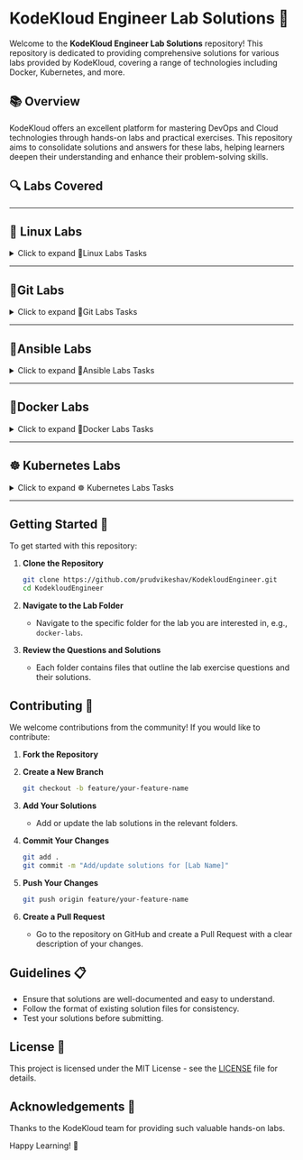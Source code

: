 
# KodeKloud Engineer Lab Solutions 🚀

Welcome to the **KodeKloud Engineer Lab Solutions** repository! This repository is dedicated to providing comprehensive solutions for various labs provided by KodeKloud, covering a range of technologies including Docker, Kubernetes, and more.

## 📚 Overview

KodeKloud offers an excellent platform for mastering DevOps and Cloud technologies through hands-on labs and practical exercises. This repository aims to consolidate solutions and answers for these labs, helping learners deepen their understanding and enhance their problem-solving skills.

## 🔍 Labs Covered

---

## 🐧 Linux Labs

<details ><summary> Click to expand 🐧Linux Labs Tasks </summary>

- [🔧 Custom Apache User Setup](Linux/Custom%20Apache%20User%20Setup.md)
- [👥 Group Creation and User Assignment](Linux/Group%20Creation%20and%20User%20Assignment.md)
- [🔧 Linux User Setup with Non-Interactive Shell](Linux/Linux%20User%20Setup%20with%20Non-Interactive%20Shell.md)
- [🔒 Service User Creation without Home Directory](Linux/Service%20User%20Creation%20without%20Home%20Directory.md)
- [⏳ Temporary User Setup with Expiry](Linux/Temporary%20User%20Setup%20with%20Expiry.md)
- [🔄 Linux User Data Transfer](Linux/Linux%20User%20Data%20Transfer.md)
- [🔐 Secure Root SSH Access](Linux/Secure%20Root%20SSH%20Access.md)
- [🔙 Data Backup for Developer](Linux/Data%20Backup%20for%20Developer.md)
- [🔧 Script Execution Permissions](Linux/Script%20Execution%20Permissions.md)
- [⚙️ File Permission Correction](Linux/File%20Permission%20Correction.md)
- [🔄 String Replacement](Linux/String%20Replacement.md)
- [🔒 Secure Data Transfer](Linux/Secure%20Data%20Transfer.md)
- [🔒 Restrict Cron Access](Linux/Restrict%20Cron%20Access.md)
- [🖥️ Default GUI Boot Configuration](Linux/Default%20GUI%20Boot%20Configuration.md)
- [🕒 Timezone Alignment](Linux/Timezone%20Alignment.md)
- [🔐 Firewall Configuration](Linux/Firewall%20Configuration.md)
- [🔧 Process Limit Adjustment](Linux/Process%20Limit%20Adjustment.md)
- [🔒 SElinux Installation and Configuration](Linux/SElinux%20Installation%20and%20Configuration.md)
- [🕒 Create a Cron Job](Linux/Create%20a%20Cron%20Job.md)
- [📜 Linux Banner](Linux/Linux%20Banner.md)
- [👥 Linux Collaborative Directories](Linux/Linux%20Collaborative%20Directories.md)
- [🔄 Linux String Substitute (sed)](Linux/Linux%20String%20Substitute%20%28sed%29.md)
- [🔐 Linux SSH Authentication](Linux/Linux%20SSH%20Authentication.md)
- [🔍 Linux Find Command](Linux/Linux%20Find%20Command.md)
- [📦 Install a Package](Linux/Install%20a%20Package.md)
- [🔧 Install Ansible](Linux/Install%20Ansible.md)
- [🔧 Configure Local Yum Repos](Linux/Configure%20Local%20Yum%20Repos.md)
- [🛠️ Linux Services](Linux/Linux%20Services.md)
- [🔒 Linux Configure sudo](Linux/Linux%20Configure%20sudo.md)
- [🔍 DNS Troubleshooting](Linux/DNS%20Troubleshooting.md)
- [🛠️ Linux Firewalld Setup](Linux/Linux%20Firewalld%20Setup.md)
- [📧 Linux Postfix Mail Server](Linux/Linux%20Postfix%20Mail%20Server.md)
- [🔧 Linux Postfix Troubleshooting](Linux/Linux%20Postfix%20Troubleshooting.md)
- [🔧 Install and Configure HaProxy LBR](Linux/Install%20and%20Configure%20HaProxy%20LBR.md)
- [🔍 HaProxy LBR Troubleshooting](Linux/HaProxy%20LBR%20Troubleshooting.md)
- [🔧 MariaDB Troubleshooting](Linux/MariaDB%20Troubleshooting.md)
- [🔧 Linux Bash Scripts](Linux/Linux%20Bash%20Scripts.md)
- [🔧 Add Response Headers in Apache](Linux/Add%20Response%20Headers%20in%20Apache.md)
- [🔍 Apache Troubleshooting](Linux/Apache%20Troubleshooting.md)
- [🔐 Linux GPG Encryption](Linux/Linux%20GPG%20Encryption.md)
- [🔄 Linux LogRotate](Linux/Linux%20LogRotate.md)
- [🔐 Application Security](Linux/Application%20Security.md)
- [🔄 Apache Redirects](Linux/Apache%20Redirects.md)
- [🔧 Install and Configure SFTP](Linux/Install%20and%20Configure%20SFTP.md)
- [🔧 Install and Configure Tomcat Server](Linux/Install%20and%20Configure%20Tomcat%20Server.md)
- [🔗 Linux Network Services](Linux/Linux%20Network%20Services.md)
- [🔧 IPtables Installation and Configuration](Linux/IPtables%20Installation%20and%20Configuration.md)
- [🔄 Linux Nginx as Reverse Proxy](Linux/Linux%20Nginx%20as%20Reverse%20Proxy.md)
- [🔒 Configure Protected Directories in Apache](Linux/Configure%20Protected%20Directories%20in%20Apache.md)
- [🔍 Linux Process Troubleshooting](Linux/Linux%20Process%20Troubleshooting.md)
- [🔒 PAM Authentication for Apache](Linux/PAM%20Authentication%20for%20Apache.md)
- [🔒 Setup SSL for Nginx](Linux/Setup%20SSL%20for%20Nginx.md)
- [🔧 Install and Configure Nginx as an LBR](Linux/Install%20and%20Configure%20Nginx%20as%20an%20LBR.md)
- [🔍 LEMP Troubleshooting](Linux/LEMP%20Troubleshooting.md)
- [🔧 Install and Configure PostgreSQL](Linux/Install%20and%20Configure%20PostgreSQL.md)
- [🔄 Bash Scripts if/else Statements](Linux/Bash%20Scripts%20ifelse%20Statements.md)
- [🔧 Configure LAMP Server](Linux/Configure%20LAMP%20Server.md)
- [🔧 Install and Configure DB Server](Linux/Install%20and%20Configure%20DB%20Server.md)
- [🔧 Install and Configure Web Application](Linux/Install%20and%20Configure%20Web%20Application.md)
- [🔧 Install and Configure PHP-FPM](Linux/Install%20and%20Configure%20PHP-FPM.md)
- [🔗 Configure Nginx + PHP-FPM Using Unix Sock](Linux/Configure%20Nginx%20%2B%20PHP-FPM%20Using%20Unix%20Sock.md)

</details>

---

## 🔄Git Labs

<details>
<summary>Click to expand 🔄Git Labs Tasks</summary>

- [📄 Update Git Repository with Sample HTML File](GIT/Update%20Git%20Repository%20with%20Sample%20HTML%20File.md)
- [🛠️ Set Up Git Repository on Storage Server](GIT/Set%20Up%20Git%20Repository%20on%20Storage%20Server.md)
- [🍴 Fork a Git Repository](GIT/Fork%20a%20Git%20Repository.md)
- [🗑️ Delete Git Branch](GIT/Delete%20Git%20Branch.md)
- [🔄 Clone Git Repository on Storage Server](GIT/Clone%20Git%20Repository%20on%20Storage%20Server.md)
- [🔧 Install and Create Repository](GIT/Git%20Install%20and%20Create%20Repository.md)
- [🌿 Git Create Branches](GIT/Git%20Create%20Branches.md)
- [🔗 Git Merge Branches](GIT/Git%20Merge%20Branches.md)
- [🌍 Git Manage Remotes](GIT/Git%20Manage%20Remotes.md)
- [🔄 Git Revert Some Changes](GIT/Git%20Revert%20Some%20Changes.md)
- [🍒 Git Cherry Pick](GIT/Git%20Cherry%20Pick.md)
- [🔄 Manage Git Pull Requests](GIT/Manage%20Git%20Pull%20Requests.md)
- [🚨 Git Hard Reset](GIT/Git%20hard%20reset.md)
- [🧹 Git Clean](GIT/Git%20Clean.md)
- [📦 Git Stash](GIT/Git%20Stash.md)
- [🔄 Git Rebase](GIT/Git%20Rebase.md)
- [🛠️ Manage Git Repositories](GIT/Manage%20Git%20Repositories.md)
- [⚙️ Resolve Git Merge Conflicts](GIT/Resolve%20Git%20Merge%20Conflicts.md)
- [🔌 Git Hook](GIT/Git%20Hook.md)
- [⚙️ Git Setup from Scratch](GIT/Git%20Setup%20from%20Scratch.md)

</details>

---

## 🔧Ansible Labs

<details>
<summary>Click to expand 🔧Ansible Labs Tasks</summary>

- [🔧 Troubleshoot and Create Ansible Playbook](Ansible/Troubleshoot%20and%20Create%20Ansible%20Playbook.md)
- [📦 Create Ansible Inventory for App Server Testing](Ansible/Create%20Ansible%20Inventory%20for%20App%20Server%20Testing.md)
- [🔒 Configure Default SSH User for Ansible](Ansible/Configure%20Default%20SSH%20User%20for%20Ansible.md)
- [📤 Copy Data to App Servers using Ansible](Ansible/Copy%20Data%20to%20App%20Servers%20using%20Ansible.md)
- [🗂️ Create Files on App Servers using Ansible](Ansible/Create%20Files%20on%20App%20Servers%20using%20Ansible.md)
- [🔍 Ansible Ping Module Usage](Ansible/Ansible%20Ping%20Module%20Usage.md)
- [📦 Ansible Install Package](Ansible/Ansible%20Install%20Package.md)
- [📂 Ansible Archive Module](Ansible/Ansible%20Archive%20Module.md)
- [📥 Ansible Unarchive Module](Ansible/Ansible%20Unarchive%20Module.md)
- [📝 Ansible Blockinfile Module](Ansible/Ansible%20Blockinfile%20Module.md)
- [🔗 Creating Soft Links Using Ansible](Ansible/Creating%20Soft%20Links%20Using%20Ansible.md)
- [🔒 Managing ACLs Using Ansible](Ansible/Managing%20ACLs%20Using%20Ansible.md)
- [🛠️ Ansible Manage Services](Ansible/Ansible%20Manage%20Services.md)
- [📝 Ansible Lineinfile Module](Ansible/Ansible%20Lineinfile%20Module.md)
- [🔄 Ansible Replace Module](Ansible/Ansible%20Replace%20Module.md)
- [🔍 Ansible Facts Gathering](Ansible/Ansible%20Facts%20Gathering.md)
- [👥 Ansible Create Users and Groups](Ansible/Ansible%20Create%20Users%20and%20Groups.md)
- [🧩 Managing Jinja2 Templates Using Ansible](Ansible/Managing%20Jinja2%20Templates%20Using%20Ansible.md)
- [🛠️ Ansible Setup Httpd and PHP](Ansible/Ansible%20Setup%20Httpd%20and%20PHP.md)
- [🔄 Using Ansible Conditionals](Ansible/Using%20Ansible%20Conditionals.md)

</details>

---

## 🐳Docker Labs

<details>
<summary>Click to expand 🐳Docker Labs Tasks</summary>

- [📁 Copy File to Docker Container](Docker/Copy%20File%20to%20Docker%20Container.md)
- [📦 Create a Docker Image From Container](Docker/Create%20a%20Docker%20Image%20From%20Container.md)
- [🌐 Create a Docker Network](Docker/Create%20a%20Docker%20Network.md)
- [🗑️ Delete Docker Container](Docker/Delete%20Docker%20Container.md)
- [🚀 Deploy Nginx Container on Application Server](Docker/Deploy%20Nginx%20Container%20on%20Application%20Server.md)
- [🔧 Docker EXEC Operations](Docker/Docker%20EXEC%20Operations.md)
- [🔗 Docker Ports Mapping](Docker/Docker%20Ports%20Mapping.md)
- [🔄 Docker Update Permissions](Docker/Docker%20Update%20Permissions.md)
- [🔒 Docker Volumes Mapping](Docker/Docker%20Volumes%20Mapping.md)
- [📦 Install Docker Packages](Docker/Install%20Docker%20Packages.md)
- [📥 Pull Docker Image](Docker/Pull%20Docker%20Image.md)
- [💾 Save, Load and Transfer Docker Image](Docker/Save,%20Load%20and%20Transfer%20Docker%20Image.md)
- [🛠️ Troubleshoot Docker Container Issue](Docker/Troubleshoot%20Docker%20Container%20Issue.md)
- [📝 Write a Docker Compose File](Docker/Write%20a%20Docker%20Compose%20File.md)
- [📜 Write a Docker File](Docker/Write%20a%20Docker%20File.md)

</details>

---

## ☸ Kubernetes Labs

<details>
<summary>Click to expand ☸ Kubernetes Labs Tasks</summary>

- [⏲️ Create Countdown Job in Kubernetes](Kubernetes/Create%20Countdown%20Job%20in%20Kubernetes.md)
- [🌐 Deploy Apache Web Server on Kubernetes Cluster](Kubernetes/Deploy%20Apache%20Web%20Server%20on%20Kubernetes%20CLuster.md)
- [🚀 Deploy Applications with Kubernetes Deployments](Kubernetes/Deploy%20Applications%20with%20Kubernetes%20Deployments.md)
- [🦄 Deploy Drupal App on Kubernetes](Kubernetes/Deploy%20Drupal%20App%20on%20Kubernetes.md)
- [📊 Deploy Grafana on Kubernetes Cluster](Kubernetes/Deploy%20Grafana%20on%20Kubernetes%20Cluster.md)
- [📚 Deploy Guest Book App on Kubernetes](Kubernetes/Deploy%20Guest%20Book%20App%20on%20Kubernetes.md)
- [🔄 Deploy Highly Available Pods with Replication Controller](Kubernetes/Deploy%20Highly%20Available%20Pods%20with%20Replication%20Controller.md)
- [🖼️ Deploy Iron Gallery App on Kubernetes](Kubernetes/Deploy%20Iron%20Gallery%20App%20on%20Kubernetes.md)
- [🔧 Deploy Ansible on Kubernetes](Kubernetes/Deploy%20Ansible%20on%20Kubernetes.md)
- [🛠️ Deploy Lamp Stack on Kubernetes Cluster](Kubernetes/Deploy%20Lamp%20Stack%20on%20Kubernetes%20Cluster.md)
- [🐬 Deploy MySQL on Kubernetes](Kubernetes/Deploy%20My%20SQL%20on%20Kubernetes.md)
- [🌐 Deploy Nginx Web Server on Kubernetes Cluster](Kubernetes/Deploy%20Nginx%20Web%20Server%20on%20Kubernetes%20Cluster.md)
- [🌐 Deploy Node App on Kubernetes](Kubernetes/Deploy%20Node%20App%20on%20Kubernetes.md)
- [📦 Deploy Pods in Kubernetes Cluster](Kubernetes/Deploy%20Pods%20in%20Kubernetes%20Cluster.md)
- [🔐 Deploy Redis Deployment on Kubernetes](Kubernetes/Deploy%20Redis%20Deployment%20on%20Kubernetes.md)
- [🔄 Deploy Replica Set in Kubernetes](Kubernetes/Deploy%20Replica%20Set%20in%20Kubernetes.md)
- [🔧 Deploy Tomcat App on Kubernetes](Kubernetes/Deploy%20Tomcat%20App%20on%20Kubernetes.md)
- [🌍 Environment Variables in Kubernetes](Kubernetes/Environment%20Variables%20in%20Kubernetes.md)
- [🔄 Execute Rolling Updates in Kubernetes](Kubernetes/Execute%20Rolling%20Updates%20in%20Kubernetes.md)
- [🔧 Fix issue with LAMP Environment in Kubernetes](Kubernetes/Fix%20issue%20with%20LAMP%20Environment%20in%20Kubernetes.md)
- [🐍 Fix Python App Deployed on Kubernetes Cluster](Kubernetes/Fix%20Python%20App%20Deployed%20on%20Kubernetes%20Cluster.md)
- [🔧 Init Containers in Kubernetes](Kubernetes/Init%20Containers%20in%20Kubernetes.md)
- [⚙️ Kubernetes LEMP Setup](Kubernetes/Kubernetes%20LEMP%20Setup.md)
- [⚙️ Kubernetes Nginx and Php FPM Setup](Kubernetes/Kubernetes%20Nginx%20and%20Php%20FPM%20Setup.md)
- [🔄 Kubernetes Shared Volumes](Kubernetes/Kubernetes%20Shared%20Volumes.md)
- [🔄 Kubernetes Sidecar Containers](Kubernetes/Kubernetes%20Sidecar%20Containers.md)
- [🛠️ Kubernetes Troubleshooting](Kubernetes/Kubernetes%20Troubleshooting.md)
- [🔑 Manage Secrets in Kubernetes](Kubernetes/Manage%20Secrets%20in%20Kubernetes.md)
- [📦 Persistent Volumes in Kubernetes](Kubernetes/Persistent%20Volumes%20in%20Kubernetes.md)
- [🔍 Print Environment Variables](Kubernetes/Print%20Environment%20Variables.md)
- [🔄 Resolve Pod Deployment Issue](Kubernetes/Resolve%20Pod%20Deployment%20Issue.md)
- [🔄 Resolve Volume Mounts Issue in Kubernetes](Kubernetes/Resolve%20Volume%20Mounts%20Issue%20in%20Kubernetes.md)
- [↩️ Revert Deployment to Previous Version in Kubernetes](Kubernetes/Revert%20Deployment%20to%20Previous%20Version%20in%20Kubernetes.md)
- [🔄 Rolling Updates And Rolling Back Deployments in Kubernetes](Kubernetes/Rolling%20Updates%20And%20Rolling%20Back%20Deployments%20in%20Kubernetes.md)
- [📅 Schedule Cronjobs in Kubernetes](Kubernetes/Schedule%20Cronjobs%20in%20Kubernetes.md)
- [📈 Set Resource Limits in Kubernetes Pods](Kubernetes/Set%20Resource%20Limits%20in%20Kubernetes%20Pods.md)
- [⏰ Set Up Time Check Pod in Kubernetes](Kubernetes/Set%20Up%20Time%20Check%20Pod%20in%20Kubernetes.md)
- [🔄 Setup Kubernetes Namespaces and PODs](Kubernetes/Setup%20Kubernetes%20Namespaces%20and%20PODs.md)
- [🔧 Troubleshoot Deployment issues in Kubernetes](Kubernetes/Troubleshoot%20Deployment%20issues%20in%20Kubernetes.md)
- [🔄 Update Deployment and Service in Kubernetes](Kubernetes/Update%20Deployment%20and%20Service%20in%20Kubernetes.md)

</details>

---

## Getting Started 🚀

To get started with this repository:

1. **Clone the Repository**

   ```bash
   git clone https://github.com/prudvikeshav/KodekloudEngineer.git
   cd KodekloudEngineer
   ```

2. **Navigate to the Lab Folder**

   - Navigate to the specific folder for the lab you are interested in, e.g., `docker-labs`.

3. **Review the Questions and Solutions**

   - Each folder contains files that outline the lab exercise questions and their solutions.

## Contributing 🤝

We welcome contributions from the community! If you would like to contribute:

1. **Fork the Repository**

2. **Create a New Branch**

   ```bash
   git checkout -b feature/your-feature-name
   ```

3. **Add Your Solutions**

   - Add or update the lab solutions in the relevant folders.

4. **Commit Your Changes**

   ```bash
   git add .
   git commit -m "Add/update solutions for [Lab Name]"
   ```

5. **Push Your Changes**

   ```bash
   git push origin feature/your-feature-name
   ```

6. **Create a Pull Request**

   - Go to the repository on GitHub and create a Pull Request with a clear description of your changes.

## Guidelines 📋

- Ensure that solutions are well-documented and easy to understand.
- Follow the format of existing solution files for consistency.
- Test your solutions before submitting.

## License 📝

This project is licensed under the MIT License - see the [LICENSE](LICENSE) file for details.

## Acknowledgements 🙏

Thanks to the KodeKloud team for providing such valuable hands-on labs.

Happy Learning! 🎉
